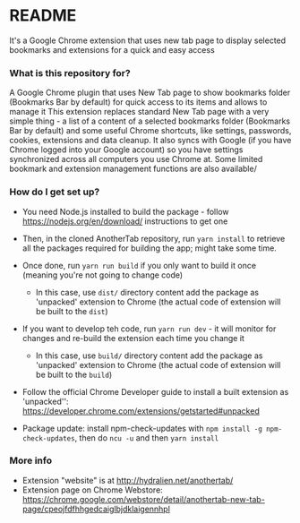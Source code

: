 # README #

It's a Google Chrome extension that uses new tab page to display selected bookmarks and extensions for a quick and easy access

### What is this repository for? ###

A Google Chrome plugin that uses New Tab page to show bookmarks folder (Bookmarks Bar by default) for quick access to its items and allows to manage it
This extension replaces standard New Tab page with a very simple thing - a list of a content of a selected bookmarks folder (Bookmarks Bar by default) and some useful Chrome shortcuts, like settings, passwords, cookies, extensions and data cleanup. It also syncs with Google (if you have Chrome logged into your Google account) so you have settings synchronized across all computers you use Chrome at.
Some limited bookmark and extension management functions are also available/ 

### How do I get set up? ###
* You need Node.js installed to build the package - follow https://nodejs.org/en/download/ instructions to get one
* Then, in the cloned AnotherTab repository, run `yarn install` to retrieve all the packages required for building the app; might take some time.
* Once done, run `yarn run build` if you only want to build it once (meaning you're not going to change code)
    * In this case, use `dist/` directory content add the package as 'unpacked' extension to Chrome (the actual code of extension will be built to the `dist`)
    
* If you want to develop teh code, run `yarn run dev` - it will monitor for changes and re-build the extension each time you change it
    * In this case, use `build/` directory content add the package as 'unpacked' extension to Chrome (the actual code of extension will be built to the `build`)

* Follow the official Chrome Developer guide to install a built extension as 'unpacked'': https://developer.chrome.com/extensions/getstarted#unpacked
* Package update: install npm-check-updates with `npm install -g npm-check-updates`, then do `ncu -u` and then `yarn install`

### More info
* Extension "website" is at http://hydralien.net/anothertab/
* Extension page on Chrome Webstore: https://chrome.google.com/webstore/detail/anothertab-new-tab-page/cpeojfdfhhgedcaiglbjdklaigennhpl
